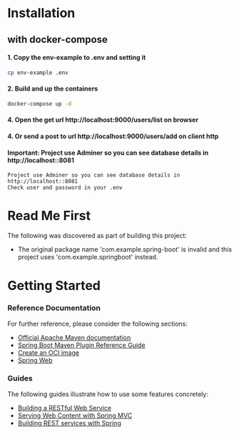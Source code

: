 # Installation
## with docker-compose 

#### 1. Copy the env-example to .env and setting it
```bash
cp env-example .env
```

#### 2. Build and up the containers 
```bash
docker-compose up -d
```

#### 4. Open the get url http://localhost:9000/users/list on browser
#### 4. Or send a post to url http://localhost:9000/users/add on client http

#### Important: Project use Adminer so you can see database details in http://localhost::8081
```
Project use Adminer so you can see database details in http://localhost::8081
Check user and password in your .env 
```

# Read Me First
The following was discovered as part of building this project:

* The original package name 'com.example.spring-boot' is invalid and this project uses 'com.example.springboot' instead.

# Getting Started

### Reference Documentation
For further reference, please consider the following sections:

* [Official Apache Maven documentation](https://maven.apache.org/guides/index.html)
* [Spring Boot Maven Plugin Reference Guide](https://docs.spring.io/spring-boot/docs/2.4.5/maven-plugin/reference/html/)
* [Create an OCI image](https://docs.spring.io/spring-boot/docs/2.4.5/maven-plugin/reference/html/#build-image)
* [Spring Web](https://docs.spring.io/spring-boot/docs/2.4.5/reference/htmlsingle/#boot-features-developing-web-applications)

### Guides
The following guides illustrate how to use some features concretely:

* [Building a RESTful Web Service](https://spring.io/guides/gs/rest-service/)
* [Serving Web Content with Spring MVC](https://spring.io/guides/gs/serving-web-content/)
* [Building REST services with Spring](https://spring.io/guides/tutorials/bookmarks/)

